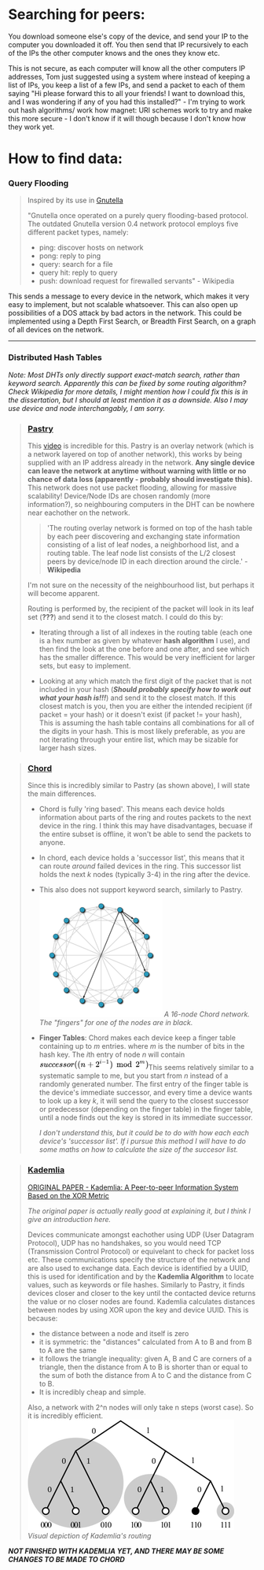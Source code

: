 # Searching for peers:

You download someone else's copy of the device, and send your IP to the computer you downloaded it off. You then send that IP recursively to each of the IPs the other computer knows and the ones they know etc.

This is not secure, as each computer will know all the other computers IP addresses, Tom just suggested using a system where instead of keeping a list of IPs, you keep a list of a few IPs, and send a packet to each of them saying "Hi please forward this to all your friends! I want to download this, and I was wondering if any of you had this installed?" - I'm trying to work out hash algorithms/ work how magnet: URI schemes work to try and make this more secure - I don't know if it will though because I don't know how they work yet.

# How to find data:

### Query Flooding
> Inspired by its use in [Gnutella](https://en.wikipedia.org/wiki/Gnutella)
>
>"Gnutella once operated on a purely query flooding-based protocol. The outdated Gnutella version 0.4 network protocol employs five different packet types, namely:
>- ping: discover hosts on network  
>- pong: reply to ping  
>- query: search for a file  
>- query hit: reply to query  
>- push: download request for firewalled servants" - Wikipedia 

This sends a message to every device in the network, which makes it very easy to implement, but not scalable whatsoever. This can also open up possibilities of a DOS attack by bad actors in the network. This could be implemented using a Depth First Search, or Breadth First Search, on a graph of all devices on the network.

---
###  Distributed Hash Tables

*Note:  Most DHTs only directly support exact-match search, rather than keyword search. Apparently this can be fixed by some routing algorithm? Check Wikipedia for more details, I might mention how I could fix this is in the dissertation, but I should at least mention it as a downside.
Also I may use device and node interchangably, I am sorry.*

> ### [Pastry](https://en.wikipedia.org/wiki/Pastry_(DHT))
> This [video](https://youtu.be/WqQRQz_XYg4) is incredible for this. Pastry is an overlay network (which is a network layered on top of another network), this works by being supplied with an IP address already in the network. **Any single device can leave the network at anytime without warning with little or no chance of data loss (apparently - probably should investigate this).** This network does not use packet flooding, allowing for massive scalability! Device/Node IDs are chosen randomly (more information?), so neighbouring computers in the DHT can be nowhere near eachother on the network.
> > 'The routing overlay network is formed on top of the hash table by each peer discovering and exchanging state information consisting of a list of leaf nodes, a neighborhood list, and a routing table. The leaf node list consists of the L/2 closest peers by device/node ID in each direction around the circle.' - **Wikipedia**
> 
> I'm not sure on the necessity of the neighbourhood list, but perhaps it will become apparent.
> 
> Routing is performed by, the recipient of the packet will look in its leaf set (**???**) and send it to the closest match. I could do this by:
> -  Iterating through a list of all indexes in the routing table (each one is a hex number as given by whatever **hash algorithm** I use), and then find the look at the one before and one after, and see which has the smaller difference. This would be very inefficient for larger sets, but easy to implement.
>
> -  Looking at any which match the first digit of the packet that is not included in your hash (***Should probably specify how to work out what your hash is!!!***) and send it to the closest match. If this closest match is you, then you are either the intended recipient (if packet = your hash) or it doesn't exist (if packet != your hash), This is assuming the hash table contains all combinations for all of the digits in your hash. This is most likely preferable, as you are not iterating through your entire list, which may be sizable for larger hash sizes.

>### [Chord](https://en.wikipedia.org/wiki/Chord_(peer-to-peer))
> Since this is incredibly similar to Pastry (as shown above), I will state the main differences.
> - Chord is fully 'ring based'. This means each device holds information about parts of the ring and routes packets to the next device in the ring. I think this may have disadvantages, becuase if the entire subset is offline, it won't be able to send the packets to anyone.
> - In chord, each device holds a 'successor list', this means that it can route *around* failed devices in the ring. This successor list holds the next *k* nodes (typically 3-4) in the ring after the device.
> - This also does not support keyword search, similarly to Pastry.
>   ![image](image_2.png)
>   *A 16-node Chord network. The "fingers" for one of the nodes are in black.*
> - **Finger Tables**: Chord makes each device keep a finger table containing up to *m* entries. where *m* is the number of bits in the hash key. The *i*th entry of node *n* will contain ![image](image.png)This seems relatively similar to a systematic sample to me, but you start from *n* instead of a randomly generated number. The first entry of the finger table is the device's immediate successor, and every time a device wants to look up a key *k*, it will send the query to the closest successor or predecessor (depending on the finger table) in the finger table, until a node finds out the key is stored in its immediate successor.
>
>
>   *I don't understand this, but it could be to do with how each each device's 'successor list'. If i pursue this method I will have to do some maths on how to calculate the size of the succesor list.*

>### [Kademlia](https://en.wikipedia.org/wiki/Kademlia)
>[ORIGINAL PAPER - Kademlia: A Peer-to-peer Information System
Based on the XOR Metric](http://www.scs.stanford.edu/~dm/home/papers/kpos.pdf)
>
>*The original paper is actually really good at explaining it, but I think I give an introduction here.*
>
> Devices communicate amongst eachother using UDP (User Datagram Protocol), UDP has no handshakes, so you would need TCP (Transmission Control Protocol) or equivelant to check for packet loss etc. These communications specify the structure of the network and are also used to exchange data. Each device is identified by a UUID, this is used for identification and by the **Kademlia Algorithm** to locate values, such as keywords or file hashes. Similarly to Pastry, it finds devices closer and closer to the key until the contacted device returns the value or no closer nodes are found. Kademlia calculates distances between nodes by using XOR upon the key and device UUID. This is because:
> - the distance between a node and itself is zero
> - it is symmetric: the "distances" calculated from A to B and from B to A are the same
> - it follows the triangle inequality: given A, B and C are corners of a triangle, then the distance from A to B is shorter than or equal to the sum of both the distance from A to C and the distance from C to B.
> - It is incredibly cheap and simple.
>
> Also, a network with 2^n nodes will only take n steps (worst case). So it is incredibly efficient.
![image](image_3.png)
*Visual depiction of Kademlia's routing*

***NOT FINISHED WITH KADEMLIA YET, AND THERE MAY BE SOME CHANGES TO BE MADE TO CHORD***